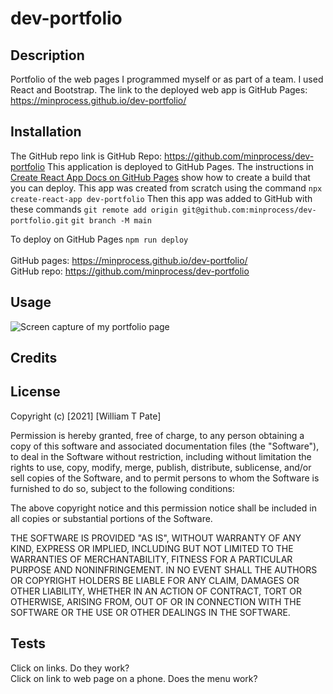 # dev-portfolio

## Description
Portfolio of the web pages I programmed myself or as part of a team. I used React and Bootstrap.
The link to the deployed web app is
GitHub Pages: https://minprocess.github.io/dev-portfolio/

## Installation
The GitHub repo link is
GitHub Repo: https://github.com/minprocess/dev-portfolio
This application is deployed to GitHub Pages. The instructions in [Create React App Docs on GitHub Pages](https://create-react-app.dev/docs/deployment/#github-pages) show how to create a build that you can deploy.
This app was created from scratch using the command
`npx create-react-app dev-portfolio`
Then this app was added to GitHub with these commands
`git remote add origin git@github.com:minprocess/dev-portfolio.git`
`git branch -M main`

To deploy on GitHub Pages
`npm run deploy`
<br>
<br>
GitHub pages: https://minprocess.github.io/dev-portfolio/
<br>
GitHub repo: https://github.com/minprocess/dev-portfolio

## Usage
![Screen capture of my portfolio page](./assets/images/dev-portfolio-screenshot.png)
<br>

## Credits


## License
Copyright (c) [2021] [William T Pate]

Permission is hereby granted, free of charge, to any person obtaining a copy
of this software and associated documentation files (the "Software"), to deal
in the Software without restriction, including without limitation the rights
to use, copy, modify, merge, publish, distribute, sublicense, and/or sell
copies of the Software, and to permit persons to whom the Software is
furnished to do so, subject to the following conditions:

The above copyright notice and this permission notice shall be included in all
copies or substantial portions of the Software.

THE SOFTWARE IS PROVIDED "AS IS", WITHOUT WARRANTY OF ANY KIND, EXPRESS OR
IMPLIED, INCLUDING BUT NOT LIMITED TO THE WARRANTIES OF MERCHANTABILITY,
FITNESS FOR A PARTICULAR PURPOSE AND NONINFRINGEMENT. IN NO EVENT SHALL THE
AUTHORS OR COPYRIGHT HOLDERS BE LIABLE FOR ANY CLAIM, DAMAGES OR OTHER
LIABILITY, WHETHER IN AN ACTION OF CONTRACT, TORT OR OTHERWISE, ARISING FROM,
OUT OF OR IN CONNECTION WITH THE SOFTWARE OR THE USE OR OTHER DEALINGS IN THE
SOFTWARE.

## Tests
Click on links. Do they work?<br>
Click on link to web page on a phone. Does the menu work?<br>